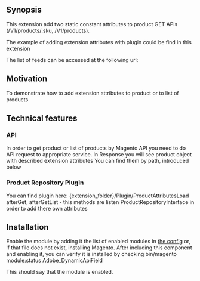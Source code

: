 ## Synopsis

This extension add two static constant attributes to product GET APis (/V1/products/:sku, /V1/products).

The example of adding extension attributes with plugin could be find in this extension

The list of feeds can be accessed at the following url:

## Motivation

To demonstrate how to add extension attributes to product or to list of products

## Technical features

### API

In order to get product or list of products by Magento API you need to do API request to appropriate service.
In Response you will see product object with described extension attributes
You can find them by path, introduced below

### Product Repository Plugin

You can find plugin here: {extension_folder}/Plugin/ProductAttributesLoad
afterGet, afterGetList - this methods are listen ProductRepositoryInterface in order to add there own attributes

## Installation

Enable the module by adding it the list of enabled modules in [the config](app/etc/config.php) or, if that file does not exist, installing Magento.
After including this component and enabling it, you can verify it is installed by checking
bin/magento module:status Adobe_DynamicApiField

This should say that the module is enabled.
